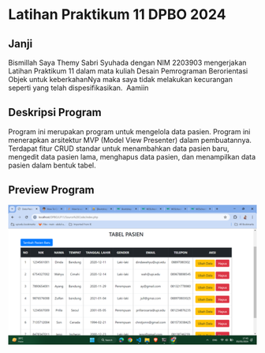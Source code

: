 # Latihan Praktikum 11 DPBO 2024

## Janji

Bismillah
Saya Themy Sabri Syuhada dengan NIM 2203903 mengerjakan Latihan Praktikum 11
dalam mata kuliah Desain Pemrograman Berorientasi Objek untuk keberkahanNya maka saya tidak melakukan kecurangan seperti yang telah dispesifikasikan. 
Aamiin

## Deskripsi Program

Program ini merupakan program untuk mengelola data pasien. Program ini menerapkan arsitektur MVP (Model View Presenter) dalam pembuatannya. Terdapat fitur CRUD standar untuk menambahkan data pasien baru, mengedit data pasien lama, menghapus data pasien, dan menampilkan data pasien dalam bentuk tabel.

## Preview Program

![Home](image.png)
